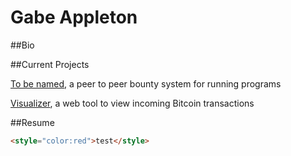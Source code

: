# Gabe Appleton

##Bio

##Current Projects

[To be named](https://gappleto97.github.io/Senior-Project), a peer to peer bounty system for running programs

[Visualizer](https://gappleto97.github.io/visualizer), a web tool to view incoming Bitcoin transactions

##Resume

```html
<style="color:red">test</style>
```
